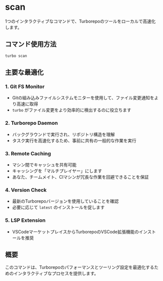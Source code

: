 # scan

1つのインタラクティブなコマンドで、Turborepoのツールをローカルで高速化します。

## コマンド使用方法

```bash
turbo scan
```

## 主要な最適化

### 1. Git FS Monitor

- Gitの組み込みファイルシステムモニターを使用して、ファイル変更通知をより高速に取得
- `turbo` がファイル変更をより効率的に検出するのに役立ちます

### 2. Turborepo Daemon

- バックグラウンドで実行され、リポジトリ構造を理解
- タスク実行を高速化するため、事前に共有の一般的な作業を実行

### 3. Remote Caching

- マシン間でキャッシュを共有可能
- キャッシングを「マルチプレイヤー」にします
- あなた、チームメイト、CIマシンが冗長な作業を回避できることを保証

### 4. Version Check

- 最新のTurborepoバージョンを使用していることを確認
- 必要に応じて `latest` のインストールを促します

### 5. LSP Extension

- VSCodeマーケットプレイスからTurborepoのVSCode拡張機能のインストールを推奨

## 概要

このコマンドは、Turborepoのパフォーマンスとツーリング設定を最適化するためのインタラクティブなプロセスを提供します。
